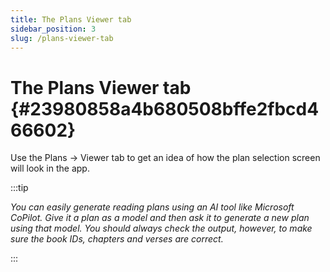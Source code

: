 ```yaml
---
title: The Plans Viewer tab
sidebar_position: 3
slug: /plans-viewer-tab
---
```




# The Plans Viewer tab {#23980858a4b680508bffe2fbcd466602}


Use the Plans → Viewer tab to get an idea of how the plan selection screen will look in the app.


:::tip

_You can easily generate reading plans using an AI tool like Microsoft CoPilot. Give it a plan as a model and then ask it to generate a new plan using that model. You should always check the output, however, to make sure the book IDs, chapters and verses are correct._

:::



